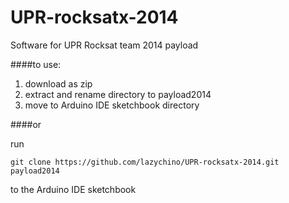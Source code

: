 UPR-rocksatx-2014
=================

Software for UPR Rocksat team 2014 payload

####to use:

1. download as zip
2. extract and rename directory to payload2014 
3. move to Arduino IDE sketchbook directory

####or 

run

    git clone https://github.com/lazychino/UPR-rocksatx-2014.git payload2014 

to the Arduino IDE sketchbook

